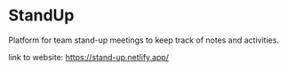 # StandUp
Platform for team stand-up meetings to keep track of notes and activities.

link to website: https://stand-up.netlify.app/
